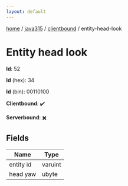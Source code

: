 ```yaml
---
layout: default
---
```


[home](/)  /  [java315](/protocol/java315)  /  [clientbound](/protocol/java315/clientbound)  /  entity-head-look

# Entity head look

**Id**: 52

**Id** (hex): 34

**Id** (bin): 00110100

**Clientbound**: ✔️

**Serverbound**: ✖️

## Fields

Name | Type
---|---
entity id | varuint
head yaw | ubyte
